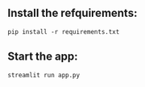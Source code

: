 ## Install the refquirements:

    pip install -r requirements.txt

## Start the app:

    streamlit run app.py